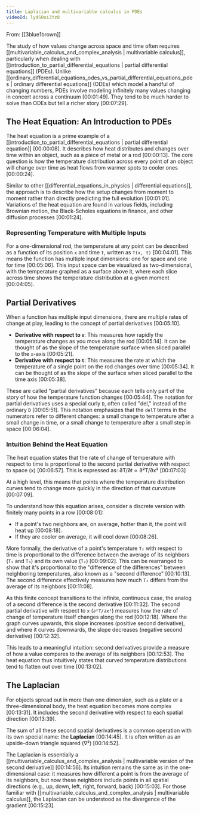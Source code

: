 ```yaml
---
title: Laplacian and multivariable calculus in PDEs
videoId: ly4S0oi3Yz8
---
```


From: [[3blue1brown]] <br/> 

The study of how values change across space and time often requires [[multivariable_calculus_and_complex_analysis | multivariable calculus]], particularly when dealing with [[introduction_to_partial_differential_equations | partial differential equations]] (PDEs). Unlike [[ordinary_differential_equations_odes_vs_partial_differential_equations_pdes | ordinary differential equations]] (ODEs) which model a handful of changing numbers, PDEs involve modeling infinitely many values changing in concert across a continuum [00:01:49]. They tend to be much harder to solve than ODEs but tell a richer story [00:07:29].

## The Heat Equation: An Introduction to PDEs

The heat equation is a prime example of a [[introduction_to_partial_differential_equations | partial differential equation]] [00:00:08]. It describes how heat distributes and changes over time within an object, such as a piece of metal or a rod [00:00:13]. The core question is how the temperature distribution across every point of an object will change over time as heat flows from warmer spots to cooler ones [00:00:24].

Similar to other [[differential_equations_in_physics | differential equations]], the approach is to describe how the setup changes from moment to moment rather than directly predicting the full evolution [00:01:01]. Variations of the heat equation are found in various fields, including Brownian motion, the Black-Scholes equations in finance, and other diffusion processes [00:01:24].

### Representing Temperature with Multiple Inputs

For a one-dimensional rod, the temperature at any point can be described as a function of its position `x` and time `t`, written as `T(x, t)` [00:04:01]. This means the function has multiple input dimensions: one for space and one for time [00:05:06]. This input space can be visualized as two-dimensional, with the temperature graphed as a surface above it, where each slice across time shows the temperature distribution at a given moment [00:04:05].

## Partial Derivatives

When a function has multiple input dimensions, there are multiple rates of change at play, leading to the concept of partial derivatives [00:05:10].

*   **Derivative with respect to `x`**: This measures how rapidly the temperature changes as you move along the rod [00:05:14]. It can be thought of as the slope of the temperature surface when sliced parallel to the `x`-axis [00:05:21].
*   **Derivative with respect to `t`**: This measures the rate at which the temperature of a single point on the rod changes over time [00:05:34]. It can be thought of as the slope of the surface when sliced parallel to the time axis [00:05:38].

These are called "partial derivatives" because each tells only part of the story of how the temperature function changes [00:05:44]. The notation for partial derivatives uses a special curly `D`, often called "del," instead of the ordinary `D` [00:05:51]. This notation emphasizes that the `delT` terms in the numerators refer to different changes: a small change to temperature after a small change in time, or a small change to temperature after a small step in space [00:06:04].

### Intuition Behind the Heat Equation

The heat equation states that the rate of change of temperature with respect to time is proportional to the second partial derivative with respect to space (x) [00:06:57]. This is expressed as:
∂T/∂t ∝ ∂²T/∂x² <a class="yt-timestamp" data-t="00:07:03">[00:07:03]</a>

At a high level, this means that points where the temperature distribution curves tend to change more quickly in the direction of that curvature [00:07:09].

To understand how this equation arises, consider a discrete version with finitely many points in a row [00:08:01]:
*   If a point's two neighbors are, on average, hotter than it, the point will heat up [00:08:18].
*   If they are cooler on average, it will cool down [00:08:26].

More formally, the derivative of a point's temperature `T₂` with respect to time is proportional to the difference between the average of its neighbors (`T₁` and `T₃`) and its own value (`T₂`) [00:09:02]. This can be rearranged to show that it's proportional to the "difference of the differences" between neighboring temperatures, also known as a "second difference" [00:10:13]. The second difference effectively measures how much `T₂` differs from the average of its neighbors [00:11:08].

As this finite concept transitions to the infinite, continuous case, the analog of a second difference is the second derivative [00:11:32]. The second partial derivative with respect to `x` (`∂²T/∂x²`) measures how the rate of change of temperature itself changes along the rod [00:12:18]. Where the graph curves upwards, this slope increases (positive second derivative), and where it curves downwards, the slope decreases (negative second derivative) [00:12:32].

This leads to a meaningful intuition: second derivatives provide a measure of how a value compares to the average of its neighbors [00:12:53]. The heat equation thus intuitively states that curved temperature distributions tend to flatten out over time [00:13:02].

## The Laplacian

For objects spread out in more than one dimension, such as a plate or a three-dimensional body, the heat equation becomes more complex [00:13:31]. It includes the second derivative with respect to each spatial direction [00:13:39].

The sum of all these second spatial derivatives is a common operation with its own special name: the **Laplacian** [00:14:45]. It is often written as an upside-down triangle squared (∇²) [00:14:52].

The Laplacian is essentially a [[multivariable_calculus_and_complex_analysis | multivariable version of the second derivative]] [00:14:56]. Its intuition remains the same as in the one-dimensional case: it measures how different a point is from the average of its neighbors, but now these neighbors include points in all spatial directions (e.g., up, down, left, right, forward, back) [00:15:03]. For those familiar with [[multivariable_calculus_and_complex_analysis | multivariable calculus]], the Laplacian can be understood as the divergence of the gradient [00:15:23].